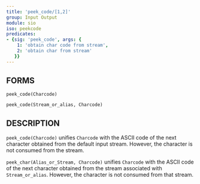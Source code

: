 ```yaml
---
title: 'peek_code/[1,2]'
group: Input Output
module: sio
iso: peekcode
predicates:
- {sig: 'peek_code', args: {
    1: 'obtain char code from stream',
    2: 'obtain char from stream'
   }}
---
```


## FORMS
```
peek_code(Charcode)

peek_code(Stream_or_alias, Charcode)
```
## DESCRIPTION

`peek_code(Charcode)` unifies `Charcode` with the ASCII code of the next character obtained from the default input stream. However, the character is not consumed from the stream.

`peek_char(Alias_or_Stream, Charcode)` unifies `Charcode` with the ASCII code of the next character obtained from the stream associated with `Stream_or_alias`. However, the character is not consumed from that stream.

